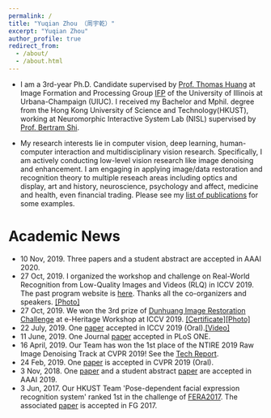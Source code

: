 ```yaml
---
permalink: /
title: "Yuqian Zhou （周宇乾）"
excerpt: "Yuqian Zhou"
author_profile: true
redirect_from: 
  - /about/
  - /about.html
---
```



* I am a 3rd-year Ph.D. Candidate supervised by [Prof. Thomas Huang](https://scholar.google.com/citations?user=rGF6-WkAAAAJ&hl=en&oi=ao) at Image Formation and Processing Group [IFP](http://ifp-uiuc.github.io/) of the University of Illinois at Urbana-Champaign (UIUC). I received my Bachelor and Mphil. degree from the Hong Kong University of Science and Technology(HKUST), working at Neuromorphic Interactive System Lab (NISL) supervised by [Prof. Bertram Shi](http://www.ee.ust.hk/~eebert/). 

* My research interests lie in computer vision, deep learning, human-computer interaction and multidisciplinary vision research. Specifically, I am actively conducting low-level vision research like image denoising and enhancement. I am engaging in applying image/data restoration and recognition theory to multiple reseach areas including optics and display, art and history, neuroscience, psychology and affect, medicine and health, even financial trading. Please see my [list of publications](https://yzhouas.github.io/publications/) for some examples.


# Academic News
* 10 Nov, 2019. Three papers and a student abstract are accepted in AAAI 2020.
* 27 Oct, 2019. I organized the workshop and challenge on Real-World Recognition from Low-Quality Images and Videos (RLQ) in ICCV 2019. The past program website is [here](http://forlq.org/). Thanks all the co-organizers and speakers. [[Photo]]()
* 27 Oct, 2019. We won the 3rd prize of [Dunhuang Image Restoration Challenge](https://evalai.cloudcv.org/web/challenges/challenge-page/402/leaderboard) at e-Heritage Workshop at ICCV 2019. [[Certificate]]()[[Photo]]()
* 22 July, 2019. One [paper](https://arxiv.org/abs/1811.10144) accepted in ICCV 2019 (Oral).[[Video]]()
* 11 June, 2019. One Journal [paper](https://journals.plos.org/plosone/article?id=10.1371/journal.pone.0218942) accepted in PLoS ONE.
* 16 April, 2019. Our Team has won the 1st place of the NTIRE 2019 Raw Image Denoising Track at CVPR 2019! See the [Tech Report](https://arxiv.org/abs/1904.12945).
* 24 Feb, 2019. One [paper](https://arxiv.org/abs/1901.00680) is accepted in CVPR 2019 (Oral).
* 3 Nov, 2018. One [paper](https://arxiv.org/abs/1804.05275) and a student abstract [paper](https://www.aaai.org/Papers/AAAI/2019/SA-ZhouY.332.pdf) are accepted in AAAI 2019.
* 3 Jun, 2017. Our HKUST Team 'Pose-dependent facial expression recognition system' ranked 1st in the challenge of [FERA2017](https://arxiv.org/abs/1702.04174). The associated [paper](https://ieeexplore.ieee.org/abstract/document/7961835) is accepted in FG 2017.

